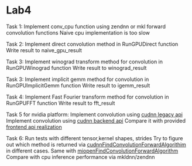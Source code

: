 # Lab4

Task 1:
Implement conv_cpu function using zendnn or mkl forward convolution functions
Naive cpu implementation is too slow

Task 2:
Implement direct convolution method in RunGPUDirect function
Write result to naive_gpu_result

Task 3:
Implement winograd transform method for convolution in RunGPUWinograd function
Write result to winograd_result

Task 3:
Implement implicit gemm method for convolution in RunGPUImplicitGemm function
Write result to igemm_result

Task 4:
Implement Fast Fourier transform method for convolution in RunGPUFFT function
Write result to fft_result

Task 5 for nvidia platform:
Implement convolution using [cudnn legacy api](https://docs.nvidia.com/deeplearning/cudnn/backend/latest/api/cudnn-cnn-library.html#cudnnconvolutionforward)
Implement convolution using [cudnn backend api](https://docs.nvidia.com/deeplearning/cudnn/backend/latest/api/overview.html#)
Compare it with provided [frontend api realization](https://github.com/NVIDIA/cudnn-frontend)

Task 6:
Run tests with different tensor,kernel shapes, strides
Try to figure out which method is returned via [cudnnFindConvolutionForwardAlgorithim](https://docs.nvidia.com/deeplearning/cudnn/backend/latest/api/cudnn-cnn-library.html#cudnnfindconvolutionforwardalgorithm)
in different cases. Same with [miopenFindConvolutionForwardAlgorithm](https://rocm.docs.amd.com/projects/MIOpen/en/docs-6.1.0/doxygen/html/group__convolutions.html#gaca2f3b99b04393beebaee41e3d990f68)
Compare with cpu inference performance via mkldnn/zendnn

